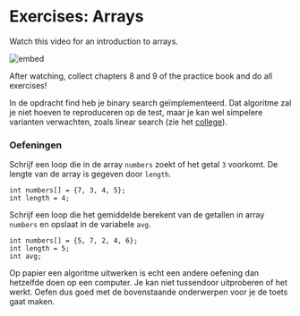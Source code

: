 # Exercises: Arrays

Watch this video for an introduction to arrays.

![embed](https://www.youtube.com/embed/K1yC1xshF40)

After watching, collect chapters 8 and 9 of the practice book and do all exercises!

In de opdracht find heb je binary search geïmplementeerd. Dat algoritme zal je niet hoeven te reproduceren op de test, maar je kan wel simpelere varianten verwachten, zoals linear search (zie het [college](https://prog1.mprog.nl/lectures/algorithms#searching)).

### Oefeningen

Schrijf een loop die in de array `numbers` zoekt of het getal `3` voorkomt. De lengte van de array is gegeven door `length`.

    int numbers[] = {7, 3, 4, 5};
    int length = 4;

Schrijf een loop die het gemiddelde berekent van de getallen in array `numbers` en opslaat in de variabele `avg`.

    int numbers[] = {5, 7, 2, 4, 6};
    int length = 5;
    int avg;

Op papier een algoritme uitwerken is echt een andere oefening dan hetzelfde doen op een computer. Je kan niet tussendoor uitproberen of het werkt. Oefen dus goed met de bovenstaande onderwerpen voor je de toets gaat maken.
